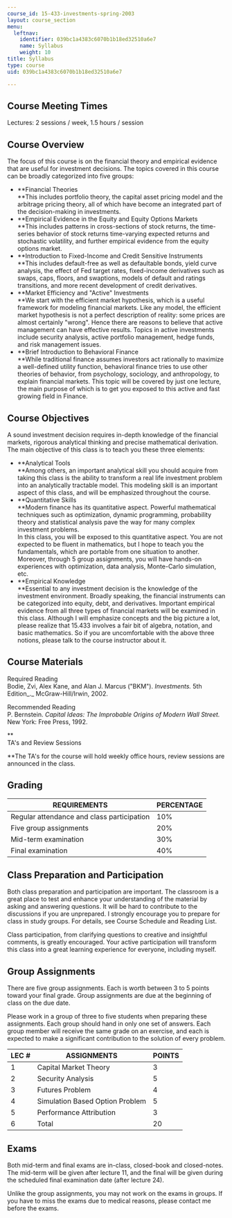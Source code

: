 ```yaml
---
course_id: 15-433-investments-spring-2003
layout: course_section
menu:
  leftnav:
    identifier: 039bc1a4383c6070b1b18ed32510a6e7
    name: Syllabus
    weight: 10
title: Syllabus
type: course
uid: 039bc1a4383c6070b1b18ed32510a6e7

---
```


Course Meeting Times
--------------------

Lectures: 2 sessions / week, 1.5 hours / session

Course Overview
---------------

The focus of this course is on the financial theory and empirical evidence that are useful for investment decisions. The topics covered in this course can be broadly categorized into five groups:

*   **Financial Theories  
    **This includes portfolio theory, the capital asset pricing model and the arbitrage pricing theory, all of which have become an integrated part of the decision-making in investments.
*   **Empirical Evidence in the Equity and Equity Options Markets  
    **This includes patterns in cross-sections of stock returns, the time-series behavior of stock returns time-varying expected returns and stochastic volatility, and further empirical evidence from the equity options market.
*   **Introduction to Fixed-Income and Credit Sensitive Instruments  
    **This includes default-free as well as defaultable bonds, yield curve analysis, the effect of Fed target rates, fixed-income derivatives such as swaps, caps, floors, and swaptions, models of default and ratings transitions, and more recent development of credit derivatives.
*   **Market Efficiency and "Active" Investments  
    **We start with the efficient market hypothesis, which is a useful framework for modeling financial markets. Like any model, the efficient market hypothesis is not a perfect description of reality: some prices are almost certainly "wrong". Hence there are reasons to believe that active management can have effective results. Topics in active investments include security analysis, active portfolio management, hedge funds, and risk management issues.
*   **Brief Introduction to Behavioral Finance  
    **While traditional finance assumes investors act rationally to maximize a well-defined utility function, behavioral finance tries to use other theories of behavior, from psychology, sociology, and anthropology, to explain financial markets. This topic will be covered by just one lecture, the main purpose of which is to get you exposed to this active and fast growing field in Finance.

Course Objectives
-----------------

A sound investment decision requires in-depth knowledge of the financial markets, rigorous analytical thinking and precise mathematical derivation. The main objective of this class is to teach you these three elements:

*   **Analytical Tools  
    **Among others, an important analytical skill you should acquire from taking this class is the ability to transform a real life investment problem into an analytically tractable model. This modeling skill is an important aspect of this class, and will be emphasized throughout the course.
*   **Quantitative Skills  
    **Modern finance has its quantitative aspect. Powerful mathematical techniques such as optimization, dynamic programming, probability theory and statistical analysis pave the way for many complex investment problems.  
    In this class, you will be exposed to this quantitative aspect. You are not expected to be fluent in mathematics, but I hope to teach you the fundamentals, which are portable from one situation to another. Moreover, through 5 group assignments, you will have hands-on experiences with optimization, data analysis, Monte-Carlo simulation, etc.
*   **Empirical Knowledge  
    **Essential to any investment decision is the knowledge of the investment environment. Broadly speaking, the financial instruments can be categorized into equity, debt, and derivatives. Important empirical evidence from all three types of financial markets will be examined in this class. Although I will emphasize concepts and the big picture a lot, please realize that 15.433 involves a fair bit of algebra, notation, and basic mathematics. So if you are uncomfortable with the above three notions, please talk to the course instructor about it.

Course Materials
----------------

Required Reading  
Bodie, Zvi, Alex Kane, and Alan J. Marcus ("BKM"). _Investments._ 5th Edition_._ McGraw-Hill/Irwin, 2002.

Recommended Reading  
P. Bernstein. _Capital Ideas: The Improbable Origins of Modern Wall Street._ New York: Free Press, 1992.

**  
TA's and Review Sessions  
  
**The TA's for the course will hold weekly office hours, review sessions are announced in the class.

Grading
-------

| REQUIREMENTS | PERCENTAGE |
| --- | --- |
| Regular attendance and class participation | 10% |
| Five group assignments     | 20% |
| Mid-term examination  | 30% |
| Final examination  | 40% 

Class Preparation and Participation
-----------------------------------

Both class preparation and participation are important. The classroom is a great place to test and enhance your understanding of the material by asking and answering questions. It will be hard to contribute to the discussions if you are unprepared. I strongly encourage you to prepare for class in study groups. For details, see Course Schedule and Reading List.

Class participation, from clarifying questions to creative and insightful comments, is greatly encouraged. Your active participation will transform this class into a great learning experience for everyone, including myself.

Group Assignments
-----------------

There are five group assignments. Each is worth between 3 to 5 points toward your final grade. Group assignments are due at the beginning of class on the due date.

Please work in a group of three to five students when preparing these assignments. Each group should hand in only one set of answers. Each group member will receive the same grade on an exercise, and each is expected to make a significant contribution to the solution of every problem.

| LEC # | ASSIGNMENTS | POINTS |
| --- | --- | --- |
| 1 | Capital Market Theory | 3 |
| 2 | Security Analysis | 5 |
| 3 | Futures Problem | 4 |
| 4 | Simulation Based Option Problem | 5 |
| 5 | Performance Attribution | 3 |
| 6 | Total | 20 

Exams
-----

Both mid-term and final exams are in-class, closed-book and closed-notes. The mid-term will be given after lecture 11, and the final will be given during the scheduled final examination date (after lecture 24).

Unlike the group assignments, you may not work on the exams in groups. If you have to miss the exams due to medical reasons, please contact me before the exams.